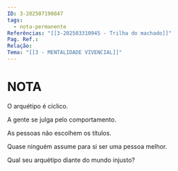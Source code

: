 ```yaml
---
ID: 3-202507190847
tags:
  - nota-permanente
Referências: "[[3-202503310945 - Trilha do machado]]"
Pag. Ref.: 
Relação: 
Tema: "[[3 - MENTALIDADE VIVENCIAL]]"
---
```

# NOTA 

O arquétipo é cíclico.

A gente se julga pelo comportamento.

As pessoas não escolhem os títulos.

Quase ninguém assume para si ser uma pessoa melhor.

Qual seu arquétipo diante do mundo injusto?

